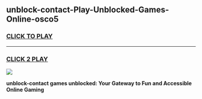 
## unblock-contact-Play-Unblocked-Games-Online-osco5
<h3>
<a href="https://premium76.site?title=unblock-contact&ref=25A">CLICK TO PLAY</a></h3>
<hr>

<h3>
<a href="https://premium76.site?title=unblock-contact&ref=25A">CLICK 2 PLAY</a>
  
</h3>

<a href="https://premium76.site?title=unblock-contact&ref=25A"><img src="https://clearcache.store/games.png"></a>


**unblock-contact games unblocked: Your Gateway to Fun and Accessible Online Gaming**
